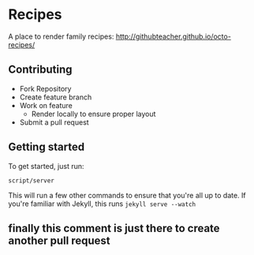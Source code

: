 # Recipes

A place to render family recipes: http://githubteacher.github.io/octo-recipes/

## Contributing
- Fork Repository
- Create feature branch
- Work on feature
  - Render locally to ensure proper layout
- Submit a pull request

## Getting started

To get started, just run:

```
script/server
```
This will run a few other commands to ensure that you're all up to date. If you're familiar with Jekyll, this runs `jekyll serve --watch`

## finally this comment is just there to create another pull request